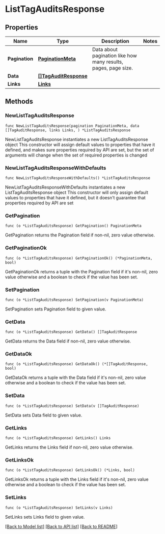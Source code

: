 # ListTagAuditsResponse

## Properties

Name | Type | Description | Notes
------------ | ------------- | ------------- | -------------
**Pagination** | [**PaginationMeta**](PaginationMeta.md) | Data about pagination like how many results, pages, page size. | 
**Data** | [**[]TagAuditResponse**](TagAuditResponse.md) |  | 
**Links** | [**Links**](Links.md) |  | 

## Methods

### NewListTagAuditsResponse

`func NewListTagAuditsResponse(pagination PaginationMeta, data []TagAuditResponse, links Links, ) *ListTagAuditsResponse`

NewListTagAuditsResponse instantiates a new ListTagAuditsResponse object
This constructor will assign default values to properties that have it defined,
and makes sure properties required by API are set, but the set of arguments
will change when the set of required properties is changed

### NewListTagAuditsResponseWithDefaults

`func NewListTagAuditsResponseWithDefaults() *ListTagAuditsResponse`

NewListTagAuditsResponseWithDefaults instantiates a new ListTagAuditsResponse object
This constructor will only assign default values to properties that have it defined,
but it doesn't guarantee that properties required by API are set

### GetPagination

`func (o *ListTagAuditsResponse) GetPagination() PaginationMeta`

GetPagination returns the Pagination field if non-nil, zero value otherwise.

### GetPaginationOk

`func (o *ListTagAuditsResponse) GetPaginationOk() (*PaginationMeta, bool)`

GetPaginationOk returns a tuple with the Pagination field if it's non-nil, zero value otherwise
and a boolean to check if the value has been set.

### SetPagination

`func (o *ListTagAuditsResponse) SetPagination(v PaginationMeta)`

SetPagination sets Pagination field to given value.


### GetData

`func (o *ListTagAuditsResponse) GetData() []TagAuditResponse`

GetData returns the Data field if non-nil, zero value otherwise.

### GetDataOk

`func (o *ListTagAuditsResponse) GetDataOk() (*[]TagAuditResponse, bool)`

GetDataOk returns a tuple with the Data field if it's non-nil, zero value otherwise
and a boolean to check if the value has been set.

### SetData

`func (o *ListTagAuditsResponse) SetData(v []TagAuditResponse)`

SetData sets Data field to given value.


### GetLinks

`func (o *ListTagAuditsResponse) GetLinks() Links`

GetLinks returns the Links field if non-nil, zero value otherwise.

### GetLinksOk

`func (o *ListTagAuditsResponse) GetLinksOk() (*Links, bool)`

GetLinksOk returns a tuple with the Links field if it's non-nil, zero value otherwise
and a boolean to check if the value has been set.

### SetLinks

`func (o *ListTagAuditsResponse) SetLinks(v Links)`

SetLinks sets Links field to given value.



[[Back to Model list]](../README.md#documentation-for-models) [[Back to API list]](../README.md#documentation-for-api-endpoints) [[Back to README]](../README.md)


